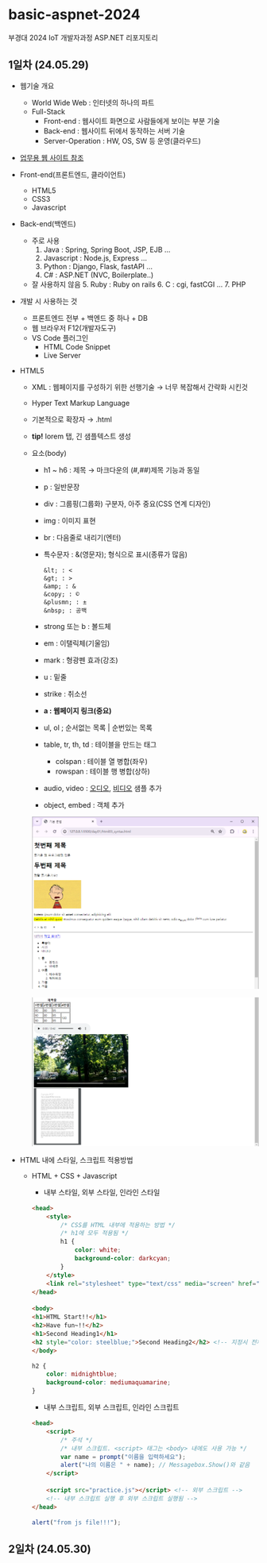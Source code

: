 # basic-aspnet-2024
부경대 2024 IoT 개발자과정 ASP.NET  리포지토리

## 1일차 (24.05.29)
- 웹기술 개요
    - World Wide Web : 인터넷의 하나의 파트
    - Full-Stack
        - Front-end : 웹사이트 화면으로 사람들에게 보이는 부분 기술
        - Back-end : 웹사이트 뒤에서 동작하는 서버 기술
        - Server-Operation : HW, OS, SW 등 운영(클라우드)

- [업무용 웹 사이트 참조](https://www.ecount.com/kr/ECK/ECK004M_CN.aspx)

- Front-end(프론트엔드, 클라이언트)
    - HTML5
    - CSS3
    - Javascript

- Back-end(백엔드)
    - 주로 사용
        1. Java : Spring, Spring Boot, JSP, EJB ...
        2. Javascript : Node.js, Express ...
        3. Python : Django, Flask, fastAPI ...
        4. C# : ASP.NET (NVC, Boilerplate..)
    - 잘 사용하지 않음
        5. Ruby : Ruby on rails
        6. C : cgi, fastCGI ...
        7. PHP

- 개발 시 사용하는 것
    - 프론트엔드 전부 + 백엔드 중 하나 + DB
    - 웹 브라우저 F12(개발자도구)
    - VS Code 플러그인
        - HTML Code Snippet
        - Live Server

- HTML5
    - XML : 웹페이지를 구성하기 위한 선행기술 &rarr; 너무 복잡해서 간략화 시킨것
    - Hyper Text Markup Language
    - 기본적으로 확장자  &rarr; .html
    - **tip!** lorem 탭, 긴 샘플텍스트 생성
    - 요소(body)
        - h1 ~ h6 : 제목 &rarr; 마크다운의 (#,##)제목 기능과 동일
        - p : 일반문장
        - div : 그룹핑(그룹화) 구분자, 아주 중요(CSS 연계 디자인)
        - img : 이미지 표현
        - br : 다음줄로 내리기(엔터)
        - 특수문자 : &(영문자); 형식으로 표시(종류가 많음)

            ```
            &lt; : <
            &gt; : >
            &amp; : &
            &copy; : ©
            &plusmn; : ±
            &nbsp; : 공백
            ```

        - strong 또는 b : 볼드체
        - em : 이탤릭체(기울임)
        - mark : 형광펜 효과(강조)
        - u : 밑줄
        - strike : 취소선
        - **a : 웹페이지 링크(중요)**
        - ul, ol ; 순서없는 목록 | 순번있는 목록
        - table, tr, th, td : 테이블을 만드는 태그
            - colspan : 테이블 열 병합(좌우)
            - rowspan : 테이블 행 병합(상하)
        - audio, video : [오디오](https://file-examples.com/index.php/sample-audio-files/sample-mp3-download/), [비디오](https://samplelib.com/sample-mp4.html) 샘플 추가
        - object,  embed : 객체 추가

        ![기본요소1](https://raw.githubusercontent.com/HyungJuu/basic-aspnet-2024/main/images/html001.png)

        ![기본요소2](https://raw.githubusercontent.com/HyungJuu/basic-aspnet-2024/main/images/html002.png)

- HTML 내에 스타일, 스크립트 적용방법
    - HTML + CSS + Javascript
        - 내부 스타일, 외부 스타일, 인라인 스타일

        ```html
        <head>
            <style>
                /* CSS를 HTML 내부에 적용하는 방법 */
                /* h1에 모두 적용됨 */
                h1 {
                    color: white;
                    background-color: darkcyan;
                }
            </style>
            <link rel="stylesheet" type="text/css" media="screen" href="practice.css"> <!-- 외부링크 -->
        </head>

        <body>
        <h1>HTML Start!!</h1>
        <h2>Have fun~!!</h2>
        <h1>Second Heading1</h1>
        <h2 style="color: steelblue;">Second Heading2</h2> <!-- 지정시 전체설정과 다르게 따로 가능  -->
        </body>
        ```

        ```css
        h2 {
            color: midnightblue;
            background-color: mediumaquamarine;
        }
        ```

        - 내부 스크립트, 외부 스크립트, 인라인 스크립트

        ```html
        <head>
            <script>
                /* 주석 */
                /* 내부 스크립트. <script> 태그는 <body> 내에도 사용 가능 */
                var name = prompt("이름을 입력하세요");
                alert("나의 이름은 " + name); // Messagebox.Show()와 같음
            </script>

            <script src="practice.js"></script> <!-- 외부 스크립트 -->
            <!-- 내부 스크립트 실행 후 외부 스크립트 실행됨 -->
        </head>
        ```

        ```js
        alert("from js file!!!");
        ```

## 2일차 (24.05.30)